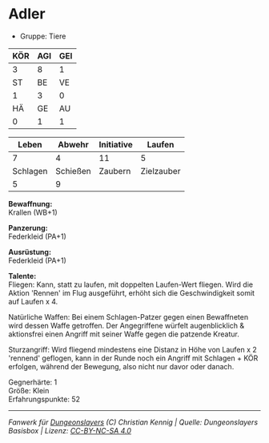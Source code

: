 # Adler  
- Gruppe: Tiere  

| KÖR | AGI | GEI |  
| --- | --- | --- |  
| 3   | 8   | 1   |
| ST  | BE  | VE  |  
| 1   | 3   | 0   |
| HÄ  | GE  | AU  |  
| 0   | 1   | 1   |


| Leben    | Abwehr   | Initiative | Laufen     |
| -------- | -------- | ---------- | ---------- |
| 7        | 4        | 11         | 5          |
| Schlagen | Schießen | Zaubern    | Zielzauber |
| 5        | 9        |            |            |

**Bewaffnung:**  
Krallen (WB+1)

**Panzerung:**  
Federkleid (PA+1)

**Ausrüstung:**  
Federkleid (PA+1)

**Talente:**  
Fliegen: Kann, statt zu laufen, mit doppelten Laufen-Wert fliegen. Wird die Aktion 'Rennen' im Flug ausgeführt, erhöht sich die Geschwindigkeit somit auf Laufen x 4. 

Natürliche Waffen: Bei einem Schlagen-Patzer gegen einen Bewaffneten wird dessen Waffe getroffen. Der Angegriffene würfelt augenblicklich & aktionsfrei einen Angriff mit seiner Waffe gegen die patzende Kreatur. 

Sturzangriff: Wird fliegend mindestens eine Distanz in Höhe von Laufen x 2 'rennend' geflogen, kann in der Runde noch ein Angriff mit Schlagen + KÖR erfolgen, während der Bewegung, also nicht nur davor oder danach. 


Gegnerhärte: 1  
Größe: Klein  
Erfahrungspunkte: 52  



___
*Fanwerk für [Dungeonslayers](https://www.dungeonslayers.net/) (C) Christian Kennig | Quelle: Dungeonslayers Basisbox | Lizenz: [CC-BY-NC-SA 4.0](https://creativecommons.org/licenses/by-nc-sa/4.0/deed.de)*